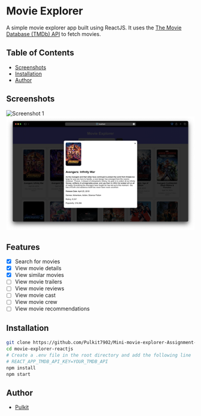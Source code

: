 # Movie Explorer

A simple movie explorer app built using ReactJS. It uses the [The Movie Database (TMDb) API](https://www.themoviedb.org/documentation/api) to fetch movies.

## Table of Contents

- [Screenshots](#screenshots)
- [Installation](#installation)
- [Author](#author)

## Screenshots

![Screenshot 1](./screenshots/screenshot-1.png)
![Screenshot 2](./screenshots/screenshot-2.png)

## Features

- [x] Search for movies
- [x] View movie details
- [x] View similar movies
- [ ] View movie trailers
- [ ] View movie reviews
- [ ] View movie cast
- [ ] View movie crew
- [ ] View movie recommendations

## Installation

```bash
git clone https://github.com/Pulkit7902/Mini-movie-explorer-Assignment-
cd movie-explorer-reactjs
# Create a .env file in the root directory and add the following line
# REACT_APP_TMDB_API_KEY=YOUR_TMDB_API
npm install
npm start
```

## Author

- [Pulkit](https://github.com/Pulkit7902)
